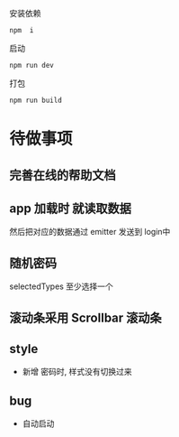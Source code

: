 安装依赖
```
npm  i
```
启动
```
npm run dev
```
打包
```
npm run build
```




# 待做事项

## 完善在线的帮助文档

## app 加载时 就读取数据
然后把对应的数据通过 emitter 发送到 login中

## 随机密码
selectedTypes 至少选择一个 


## 滚动条采用 Scrollbar 滚动条




## style
- 新增 密码时, 样式没有切换过来

## bug

- 自动启动


